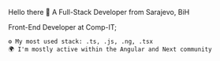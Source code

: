 Hello there 👋
A Full-Stack Developer from Sarajevo, BiH

Front-End Developer at Comp-IT;

    ⚙️ My most used stack: .ts, .js, .ng, .tsx
    🌍 I'm mostly active within the Angular and Next community
